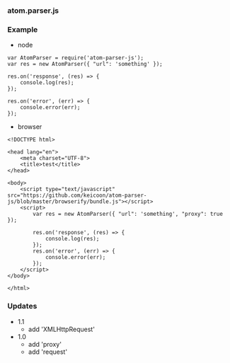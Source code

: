 ### atom.parser.js

### Example
- node
```
var AtomParser = require('atom-parser-js');
var res = new AtomParser({ "url": 'something' });

res.on('response', (res) => {
    console.log(res);
});

res.on('error', (err) => {
    console.error(err);
});
```
- browser
```
<!DOCTYPE html>

<head lang="en">
    <meta charset="UTF-8">
    <title>test</title>
</head>

<body>
    <script type="text/javascript" src="https://github.com/keicoon/atom-parser-js/blob/master/browserify/bundle.js"></script>
    <script>
        var res = new AtomParser({ "url": 'something', "proxy": true });
        
        res.on('response', (res) => {
            console.log(res);
        });
        res.on('error', (err) => {
            console.error(err);
        });
    </script>
</body>

</html>
```

### Updates
- 1.1
    - add 'XMLHttpRequest'
- 1.0
    - add 'proxy'
    - add 'request'